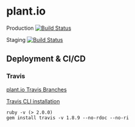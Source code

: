 # plant.io
Production [![Build Status](https://travis-ci.org/macbubi/plantio.svg?branch=master)](https://travis-ci.org/macbubi/plantio)

Staging [![Build Status](https://travis-ci.org/macbubi/plantio.svg?branch=staging)](https://travis-ci.org/macbubi/plantio)

## Deployment & CI/CD
### Travis
[plant.io Travis Branches](https://travis-ci.org/macbubi/plantio/branches)

[Travis CLI installation](https://github.com/travis-ci/travis.rb#installation)
```
ruby -v (> 2.0.0)
gem install travis -v 1.8.9 --no-rdoc --no-ri
```

